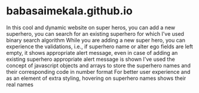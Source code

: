 # babasaimekala.github.io
In this cool and dynamic website on super heros, you can add a new superhero, you can search for an existing superhero for which I've used binary search algorithm 
While you are adding a new super hero, you can experience the validations, i.e., if superhero name or alter ego fields are left empty, it shows appropriate alert message, even in case of adding an existing superhero appropriate alert message is shown 
I've used the concept of javascript objects and arrays to store the superhero names and their corresponding code in number format 
For better user experience and as an element of extra styling, hovering on superhero names shows their real names

